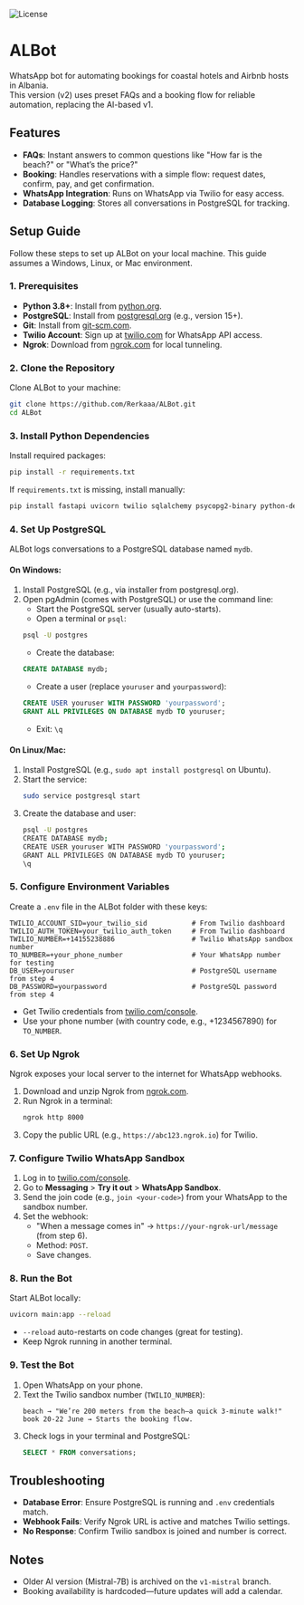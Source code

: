 ![License](https://img.shields.io/badge/license-BSL--1.1-blue)

# ALBot
WhatsApp bot for automating bookings for coastal hotels and Airbnb hosts in Albania.  
This version (v2) uses preset FAQs and a booking flow for reliable automation, replacing the AI-based v1.  

## Features
- **FAQs**: Instant answers to common questions like "How far is the beach?" or "What’s the price?"  
- **Booking**: Handles reservations with a simple flow: request dates, confirm, pay, and get confirmation.  
- **WhatsApp Integration**: Runs on WhatsApp via Twilio for easy access.  
- **Database Logging**: Stores all conversations in PostgreSQL for tracking.  

## Setup Guide
Follow these steps to set up ALBot on your local machine. This guide assumes a Windows, Linux, or Mac environment.

### 1. Prerequisites
- **Python 3.8+**: Install from [python.org](https://www.python.org/downloads/).  
- **PostgreSQL**: Install from [postgresql.org](https://www.postgresql.org/download/) (e.g., version 15+).  
- **Git**: Install from [git-scm.com](https://git-scm.com/downloads).  
- **Twilio Account**: Sign up at [twilio.com](https://www.twilio.com) for WhatsApp API access.  
- **Ngrok**: Download from [ngrok.com](https://ngrok.com/download) for local tunneling.  

### 2. Clone the Repository
Clone ALBot to your machine:  
```bash
git clone https://github.com/Rerkaaa/ALBot.git
cd ALBot
```

### 3. Install Python Dependencies
Install required packages:
```bash
pip install -r requirements.txt
```
If `requirements.txt` is missing, install manually:
```bash
pip install fastapi uvicorn twilio sqlalchemy psycopg2-binary python-decouple
```

### 4. Set Up PostgreSQL
ALBot logs conversations to a PostgreSQL database named `mydb`.

#### On Windows:
1. Install PostgreSQL (e.g., via installer from postgresql.org).
2. Open pgAdmin (comes with PostgreSQL) or use the command line:
   - Start the PostgreSQL server (usually auto-starts).
   - Open a terminal or `psql`:
   ```bash
   psql -U postgres
   ```
   - Create the database:
   ```sql
   CREATE DATABASE mydb;
   ```
   - Create a user (replace `youruser` and `yourpassword`):
   ```sql
   CREATE USER youruser WITH PASSWORD 'yourpassword';
   GRANT ALL PRIVILEGES ON DATABASE mydb TO youruser;
   ```
   - Exit: `\q`

#### On Linux/Mac:
1. Install PostgreSQL (e.g., `sudo apt install postgresql` on Ubuntu).
2. Start the service:
   ```bash
   sudo service postgresql start
   ```
3. Create the database and user:
   ```bash
   psql -U postgres
   CREATE DATABASE mydb;
   CREATE USER youruser WITH PASSWORD 'yourpassword';
   GRANT ALL PRIVILEGES ON DATABASE mydb TO youruser;
   \q
   ```

### 5. Configure Environment Variables
Create a `.env` file in the ALBot folder with these keys:
```env
TWILIO_ACCOUNT_SID=your_twilio_sid           # From Twilio dashboard
TWILIO_AUTH_TOKEN=your_twilio_auth_token     # From Twilio dashboard
TWILIO_NUMBER=+14155238886                   # Twilio WhatsApp sandbox number
TO_NUMBER=+your_phone_number                 # Your WhatsApp number for testing
DB_USER=youruser                             # PostgreSQL username from step 4
DB_PASSWORD=yourpassword                     # PostgreSQL password from step 4
```
- Get Twilio credentials from [twilio.com/console](https://twilio.com/console).
- Use your phone number (with country code, e.g., +1234567890) for `TO_NUMBER`.

### 6. Set Up Ngrok
Ngrok exposes your local server to the internet for WhatsApp webhooks.
1. Download and unzip Ngrok from [ngrok.com](https://ngrok.com/).
2. Run Ngrok in a terminal:
   ```bash
   ngrok http 8000
   ```
3. Copy the public URL (e.g., `https://abc123.ngrok.io`) for Twilio.

### 7. Configure Twilio WhatsApp Sandbox
1. Log in to [twilio.com/console](https://twilio.com/console).
2. Go to **Messaging** > **Try it out** > **WhatsApp Sandbox**.
3. Send the join code (e.g., `join <your-code>`) from your WhatsApp to the sandbox number.
4. Set the webhook:
   - "When a message comes in" → `https://your-ngrok-url/message` (from step 6).
   - Method: `POST`.
   - Save changes.

### 8. Run the Bot
Start ALBot locally:
```bash
uvicorn main:app --reload
```
- `--reload` auto-restarts on code changes (great for testing).
- Keep Ngrok running in another terminal.

### 9. Test the Bot
1. Open WhatsApp on your phone.
2. Text the Twilio sandbox number (`TWILIO_NUMBER`):
   ```
   beach → "We’re 200 meters from the beach—a quick 3-minute walk!"
   book 20-22 June → Starts the booking flow.
   ```
3. Check logs in your terminal and PostgreSQL:
   ```sql
   SELECT * FROM conversations;
   ```

## Troubleshooting
- **Database Error**: Ensure PostgreSQL is running and `.env` credentials match.
- **Webhook Fails**: Verify Ngrok URL is active and matches Twilio settings.
- **No Response**: Confirm Twilio sandbox is joined and number is correct.

## Notes
- Older AI version (Mistral-7B) is archived on the `v1-mistral` branch.
- Booking availability is hardcoded—future updates will add a calendar.

